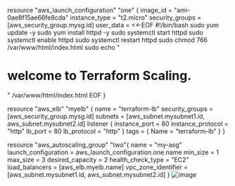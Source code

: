 resource "aws_launch_configuration" "one" {
   image_id = "ami-0ae8f15ae66fe8cda"
   instance_type = "t2.micro"
   security_groups = [aws_security_group.mysg.id]
   user_data = <<-EOF
      #!/bin/bash
      sudo yum update -y
      sudo yum install httpd -y
      sudo systemctl start httpd
      sudo systemctl enable httpd
      sudo systemctl restart httpd
      sudo chmod 766 /var/www/html/index.html
      sudo echo "<html><body><h1>welcome to Terraform Scaling. </h1></body></html>" /var/www/html/index.html
      EOF
}

resource "aws_elb" "myelb" {
   name = "terraform-lb"
   security_groups = [aws_security_group.mysg.id]
   subnets = [aws_subnet.mysubnet1.id, aws_subnet.mysubnet2.id]
   listener {
      instance_port = 80
      instance_protocol = "http"
      lb_port = 80
      lb_protocol = "http"
   }
   tags = {
      Name = "terraform-lb"
   }
}

resource "aws_autoscaling_group" "two"{
   name = "my-asg"
   launch_configuration = aws_launch_configuration.one.name
   min_size = 1
   max_size = 3
   desired_capacity = 2
   health_check_type = "EC2"
   load_balancers = [aws_elb.myelb.name]
   vpc_zone_identifier = [aws_subnet.mysubnet1.id, aws_subnet.mysubnet2.id]
}
![image](https://github.com/user-attachments/assets/6fee03a5-4074-4197-acf1-ca47dbc7efdf)

